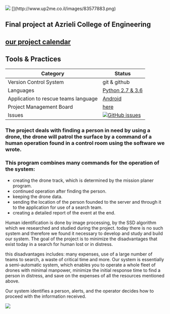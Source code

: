 <img src="http://www.up2me.co.il/images/83577883.png">
[](http://www.up2me.co.il/images/83577883.png)

## Final project at Azrieli College of Engineering

## [our project calendar](https://teamup.com/ksempczizaobs7881e)



## Tools & Practices
|Category|Status|
|---|---|
| Version Control System| git & github |
| Languages | [Python 2.7 & 3.6](https://www.python.org/)|
| Application to rescue teams language | [Android](https://developer.android.com/)|
| Project Management Board| [here](https://github.com/elitehadaroz/Rescue-Drone/projects/1) |
| Issues | [![GitHub issues](https://img.shields.io/github/issues/jce-il/project-template.svg?style=flat)](https://github.com/elitehadaroz/Rescue-Drone/issues) |





### The project deals with finding a person in need by using a drone, the drone will patrol the surface by a command of a human operation found in a control room using the software we wrote.

### This program combines many commands for the operation of the system:
- creating the drone track, which is determined by the mission planer program.
- continued operation after finding the person.
- keeping the drone data.
- sending the location of the person founded to the server and through it to the application for use of a search team.
- creating a detailed report of the event at the end.

Human identification is done by image processing, by the SSD algorithm which we researched and studied during the project.
today there is no such system and therefore we found it necessary to develop and study and build our system.
The goal of the project is to minimize the disadvantages that exist today in a search for human lost or in distress.

this disadvantages includes: many expenses, use of a large number of teams to search, a waste of critical time and more.
Our system is essentially a semi-automatic system, which enables you to operate a whole fleet of drones with minimal manpower, minimize the initial response time to find a person in distress, and save on the expenses of all the resources mentioned above.

Our system identifies a person, alerts, and the operator decides how to proceed with the information received.

<img src="http://www.up2me.co.il/images/38589691.png">






